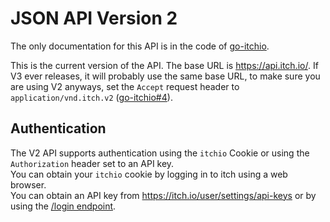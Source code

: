# JSON API Version 2
The only documentation for this API is in the code of [go-itchio](https://github.com/itchio/go-itchio).  

This is the current version of the API. The base URL is https://api.itch.io/. If V3 ever releases, it will probably use the same base URL, to make sure you are using V2 anyways, set the `Accept` request header to `application/vnd.itch.v2` ([go-itchio#4](https://github.com/itchio/go-itchio/issues/4)).  

## Authentication
The V2 API supports authentication using the `itchio` Cookie or using the `Authorization` header set to an API key.  
You can obtain your `itchio` cookie by logging in to itch using a web browser.  
You can obtain an API key from https://itch.io/user/settings/api-keys or by using the [/login endpoint](/API/V2/login.html).  